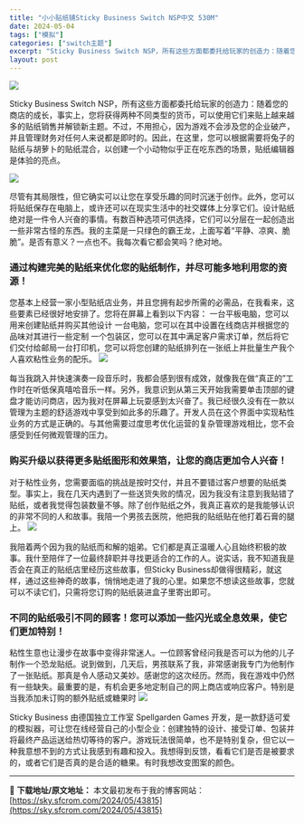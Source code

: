 ```yaml
---
title: "小小贴纸铺Sticky Business Switch NSP中文 530M"
date: 2024-05-04
tags: ["模拟"]
categories: ["switch主题"]
excerpt: "Sticky Business Switch NSP，所有这些方面都委托给玩家的创造力：随着您的商店的成长，事实上，您将获得两种不同类型的货币，可以使用它们来贴上越来越多的贴纸销售并解锁新主题。不过，不用担心，因为游戏不会涉及您的企业破产，并且管理财务对任何人来说都是即时的。因此，在这里，您可以根据&hellip;"
layout: post
---
```


<img class="aligncenter" src="https://sky.sfcrom.com/wp-content/uploads/2024/05/20240504161226-700d0.jpeg" />

Sticky Business Switch NSP，所有这些方面都委托给玩家的创造力：随着您的商店的成长，事实上，您将获得两种不同类型的货币，可以使用它们来贴上越来越多的贴纸销售并解锁新主题。不过，不用担心，因为游戏不会涉及您的企业破产，并且管理财务对任何人来说都是即时的。因此，在这里，您可以根据需要将兔子的贴纸与胡萝卜的贴纸混合，以创建一个小动物似乎正在吃东西的场景，贴纸编辑器是体验的亮点。

<img src="https://sky.sfcrom.com/wp-content/uploads/2024/05/20240504161230-6b26a.jpeg" />

尽管有其局限性，但它确实可以让您在享受乐趣的同时沉迷于创作。此外，您可以将贴纸保存在电脑上，或许还可以在现实生活中的社交媒体上分享它们。设计贴纸绝对是一件令人兴奋的事情。有数百种选项可供选择，它们可以分层在一起创造出一些非常古怪的东西。我的主菜是一只绿色的霸王龙，上面写着“平静、凉爽、脆脆”。是否有意义？一点也不。我每次看它都会笑吗？绝对地。
<h3>通过构建完美的贴纸来优化您的贴纸制作，并尽可能多地利用您的资源！</h3>
您基本上经营一家小型贴纸店业务，并且您拥有起步所需的必需品，在我看来，这些要素已经很好地安排了。您将在屏幕上看到以下内容： 一台平板电脑，您可以用来创建贴纸并购买其他设计 一台电脑，您可以在其中设置在线商店并根据您的品味对其进行一些定制 一个包装区，您可以在其中满足客户需求订单，然后将它们交付给邮局一台打印机，您可以将您创建的贴纸排列在一张纸上并批量生产我个人喜欢粘性业务的配乐。

<img src="https://sky.sfcrom.com/wp-content/uploads/2024/05/20240504161232-8976f.jpeg" />

每当我跳入并快速演奏一段音乐时，我都会感到很有成效，就像我在做“真正的”工作时在听低保真嘻哈音乐一样。另外，我意识到从第三天开始我需要单击顶部的键盘才能访问商店，因为我对在屏幕上玩耍感到太兴奋了。我已经很久没有在一款以管理为主题的舒适游戏中享受到如此多的乐趣了。开发人员在这个界面中实现粘性业务的方式是正确的。与其他需要过度思考优化运营的复杂管理游戏相比，您不会感受到任何微观管理的压力。
<h3>购买升级以获得更多贴纸图形和效果箔，让您的商店更加令人兴奋！</h3>
对于粘性业务，您需要面临的挑战是按时交付，并且不要错过客户想要的贴纸类型。事实上，我在几天内遇到了一些送货失败的情况，因为我没有注意到我贴错了贴纸，或者我觉得包装数量不够。除了创作贴纸之外，我真正喜欢的是我能够认识的非常不同的人和故事。我陪一个男孩去医院，他把我的贴纸贴在他打着石膏的腿上。

<img src="https://sky.sfcrom.com/wp-content/uploads/2024/05/20240504161234-b9f9e.jpeg" />

我陪着两个因为我的贴纸而和解的姐弟。它们都是真正温暖人心且始终积极的故事。我什至陪伴了一位最终辞职并寻找更适合的工作的人。说实话，我不知道我是否会在真正的贴纸店里经历这些故事，但Sticky Business却做得很精彩，就这样，通过这些神奇的故事，悄悄地走进了我的心里。如果您不想读这些故事，您就可以不读它们，只需将您订购的贴纸装进盒子里寄出即可。
<h3>不同的贴纸吸引不同的顾客！您可以添加一些闪光或全息效果，使它们更加特别！</h3>
粘性生意也让漫步在故事中变得非常迷人。一位顾客曾经问我是否可以为他的儿子制作一个恐龙贴纸。说到做到，几天后，男孩联系了我，非常感谢我专门为他制作了一张贴纸。那真是令人感动又美妙。感谢您的这次经历。然而，我在游戏中仍然有一些缺失。最重要的是，有机会更多地定制自己的网上商店或响应客户。特别是当我添加未订购的额外贴纸或糖果时

<img src="https://sky.sfcrom.com/wp-content/uploads/2024/05/20240504161235-cb818.jpeg" />

Sticky Business 由德国独立工作室 Spellgarden Games 开发，是一款舒适可爱的模拟器，可让您在线经营自己的小型企业：创建独特的设计、接受订单、包装并将最终产品运送给热切等待的客户。游戏玩法很简单，也不是特别复杂，但它以一种我意想不到的方式让我感到有趣和投入。我想得到反馈，看看它们是否是被要求的，或者它们是否真的是合适的糖果。有时我想改变图案的颜色。

---
📖 **下载地址/原文地址：** 本文最初发布于我的博客网站：[https://sky.sfcrom.com/2024/05/43815](https://sky.sfcrom.com/2024/05/43815)
